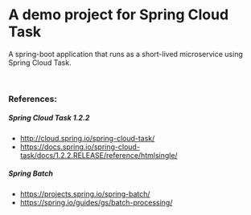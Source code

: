 # A demo project for Spring Cloud Task
A spring-boot application that runs as a short-lived microservice using Spring Cloud Task.

<br/>

### References:

##### Spring Cloud Task 1.2.2
- http://cloud.spring.io/spring-cloud-task/
- https://docs.spring.io/spring-cloud-task/docs/1.2.2.RELEASE/reference/htmlsingle/

##### Spring Batch
- https://projects.spring.io/spring-batch/
- https://spring.io/guides/gs/batch-processing/



<br/>